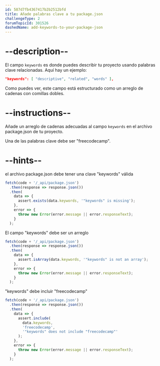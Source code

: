 ```yaml
---
id: 587d7fb4367417b2b2512bfd
title: Añade palabras clave a tu package.json
challengeType: 2
forumTopicId: 301526
dashedName: add-keywords-to-your-package-json
---
```


# --description--

El campo `keywords` es donde puedes describir tu proyecto usando palabras clave relacionadas. Aquí hay un ejemplo:

```json
"keywords": [ "descriptive", "related", "words" ],
```

Como puedes ver, este campo está estructurado como un arreglo de cadenas con comillas dobles.

# --instructions--

Añade un arreglo de cadenas adecuadas al campo `keywords` en el archivo package.json de tu proyecto.

Una de las palabras clave debe ser "freecodecamp".

# --hints--

el archivo package.json debe tener una clave "keywords" válida

```js
fetch(code + '/_api/package.json')
  .then(response => response.json())
  .then(
    data => {
      assert.exists(data.keywords, '"keywords" is missing');
    },
    error => {
      throw new Error(error.message || error.responseText);
    }
  );
```

El campo "keywords" debe ser un arreglo

```js
fetch(code + '/_api/package.json')
  .then(response => response.json())
  .then(
    data => {
      assert.isArray(data.keywords, '"keywords" is not an array');
    },
    error => {
      throw new Error(error.message || error.responseText);
    }
  );
```

"keywords" debe incluir "freecodecamp"

```js
fetch(code + '/_api/package.json')
  .then(response => response.json())
  .then(
    data => {
      assert.include(
        data.keywords,
        'freecodecamp',
        '"keywords" does not include "freecodecamp"'
      );
    },
    error => {
      throw new Error(error.message || error.responseText);
    }
  );
```
